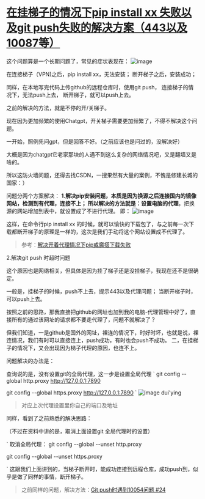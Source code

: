 # [在挂梯子的情况下pip install xx 失败以及git push失败的解决方案（443以及10087等）](https://github.com/QiYongchuan/MyGitBlog/issues/67)

这个问题算是一个长期问题了，常见的症状表现在：
![image](https://github.com/QiYongchuan/MyGitBlog/assets/105039020/18ed6ca2-01b1-47ff-8b2c-c9189fc4a634)

在连接梯子（VPN)之后，pip install xx，无法安装；
断开梯子之后，安装成功；

同样，在本地写完代码上传github的远程仓库时，使用git push，
连接梯子的情况下，无法push上去，
断开梯子，就可以push上去。


之前的解决的方法，就是不停的开/关梯子。

现在因为更加频繁的使用Chatgpt，开关梯子需要更加频繁了，不得不解决这个问题。

一开始，照例先问gpt，但是回答不好。（之前应该也是问过的，没解决好）

大概是因为chatgpt它老家那块的人遇不到这么复杂的网络情况吧，又是翻墙又是啥的。

所以这防火墙问题，还得去找CSDN，一搜果然有大量的案例，不愧是修建长城的国家：）

问题分两个方案解决：
**1.解决pip安装问题，**本质是因为换源之后连接国内的镜像网站，检测到有代理，连接不上；
所以解决的方法就是：设置电脑的**代理**，把换源的网站增加到表中，就设置成了不进行代理。
即：
![image](https://github.com/QiYongchuan/MyGitBlog/assets/105039020/6a691feb-a215-4cea-8f78-0f2c6b7790df)

这样，在命令行pip install xx  的时候，就可以愉快的下载包了，与之前每一次下载都断开梯子的原理是一样的，这次是我们手动将这个网站设置成不代理了。

> 参考：[解决开着代理情况下pip或魔搭下载失败](https://blog.csdn.net/qq_51116518/article/details/134536785)


2.解决git push 时超时问题

这个原因也是网络相关，但具体是因为挂了梯子还是没挂梯子，我现在还不是很确定。

一般是，挂梯子的时候，push不上去，提示443以及代理问题；
当断开梯子时，可以push上去。

按照之前的思路，那我直接把github的网址也加到我的电脑-代理管理中好了，直接所有的通过该网址的请求都不要走代理了，问题不就解决了？


但我们知道，一是github是国外的网址，裸连的情况下，时好时坏，也就是说，裸连情况，我们有时可以直接连上，push成功，有时也会push不成功。
二，在挂梯子的情况下，又会出现因为梯子代理的原因，也连不上。

问题解决的办法是：

查询说的是，没有设置git的全局代理，这一步是设置全局代理
`
git config --global http.proxy http://127.0.0.1:7890

git config --global https.proxy http://127.0.0.1:7890
`
![image](https://github.com/QiYongchuan/MyGitBlog/assets/105039020/af49f9fa-e2b9-4b8b-be07-38eb261672d8)
dui'ying
> 对应上次代理设置里你自己的端口及地址

同样，看到了之前熟悉的解决思路：

（不过在资料中讲的是，取消上面设置git 全局代理时的设置）

`
取消全局代理：
git config --global --unset http.proxy
 
git config --global --unset https.proxy

`
这跟我们上面讲到的，当梯子断开时，能成功连接到远程仓库，成功push到，似乎是做了同样的事情，断开梯子。


> 之前同样的问题，解决方法：[Git push时遇到10054问题 #24](https://github.com/QiYongchuan/MyGitBlog/issues/24)

